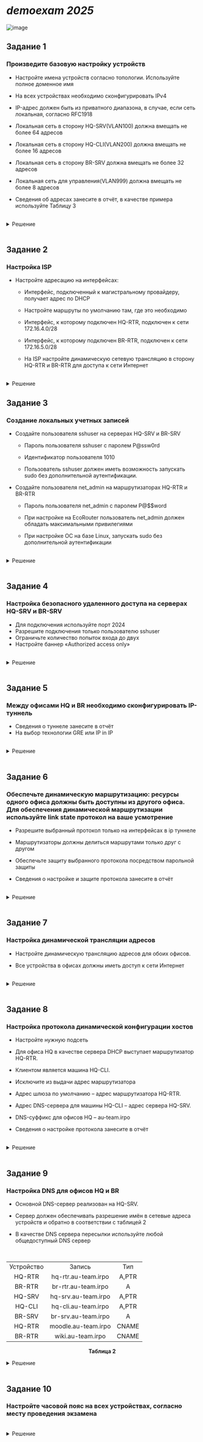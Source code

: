 # *demoexam 2025*
![image](https://github.com/Demomen-saveTF2/SA1-22demo2025/blob/main/topology.png)
## Задание 1

### Произведите базовую настройку устройств

- Настройте имена устройств согласно топологии. Используйте полное доменное имя

- На всех устройствах необходимо сконфигурировать IPv4

- IP-адрес должен быть из приватного диапазона, в случае, если сеть локальная, согласно RFC1918

- Локальная сеть в сторону HQ-SRV(VLAN100) должна вмещать не более 64 адресов

- Локальная сеть в сторону HQ-CLI(VLAN200) должна вмещать не более 16 адресов

- Локальная сеть в сторону BR-SRV должна вмещать не более 32 адресов

- Локальная сеть для управления(VLAN999) должна вмещать не более 8 адресов

- Сведения об адресах занесите в отчёт, в качестве примера используйте Таблицу 3

<br/>

<details>
<summary>Решение</summary>
<br/>

**Полное доменное имя можно посмотреть в таблице для [Задания 9](https://github.com/Demomen-saveTF2/SA1-22demo2025/blob/main/README.md#%D0%B7%D0%B0%D0%B4%D0%B0%D0%BD%D0%B8%D0%B5-9)**

<br/>

#### Настройка имен устройств на ALT Linux
```yml
hostnamectl set-hostname <полное_доменное_имя>; exec bash
```
> `exec bash` - обновление оболочки, то есть имя настраивается без необходимости в перезагрузке устройства

<br/>

#### Настройка имен устройств на EcoRouter

Переходим в режим конфигурации и прописываем следующее:
```yml
en
conf
hostname <полное_доменное_имя>
end
wr mem
```

<br/>

> При расчете подсетей не забывайте считать количество узлов по формуле n-2 (где n - количество адресов). Если сеть должна вмещать не более 64 адресов, это значит что в сети может быть 62 устройства (один адрес уходит на подсеть, а другой широковещательный). Если считаете при помощи онлайн калькулятора вводите не 64, а 62, 32 &mdash; 30, 16 &mdash; 14, 8 &mdash; 6 

![image](https://github.com/Demomen-saveTF2/SA1-22demo2025/blob/main/маски_подсети.jpg)

<p align="center"><strong>Таблица подсетей</strong></p>
<table align="center">
  <tr>
    <td align="center">Сеть</td>
    <td align="center">Адрес подсети</td>
    <td align="center">Пул-адресов</td>
  </tr>
  <tr>
    <td align="center">SRV-Net (VLAN 100)</td>
    <td align="center">192.168.100.0/26</td>
    <td align="center">192.168.100.1 - 192.168.100.62</td>
  </tr>
  <tr>
    <td align="center">CLI-Net (VLAN 200)</td>
    <td align="center">192.168.200.0/28</td>
    <td align="center">192.168.200.1 - 192.168.200.14</td>
  </tr>
  <tr>
    <td align="center">BR-Net</td>
    <td align="center">192.168.0.0/27</td>
    <td align="center">192.168.0.1 - 192.168.0.30</td>
  </tr>
  <tr>
    <td align="center">MGMT (VLAN 999)</td>
    <td align="center">192.168.99.0/29</td>
    <td align="center">192.168.99.1 - 192.168.99.6</td>
  </tr>
  <tr>
    <td align="center">ISP-HQ</td>
    <td align="center">172.16.4.0/28</td>
    <td align="center">172.16.4.1 - 172.16.4.14</td>
  </tr>
  <tr>
    <td align="center">ISP-BR</td>
    <td align="center">172.16.5.0/28</td>
    <td align="center">172.16.5.1 - 172.16.5.14</td>
  </tr>
</table>


> При создании интерфейсов на EcoRouter, называйте их соседними устройствами, так вам будет легче определить, что это за интерфейс
<br/>
<p align="center"><strong>Таблица адресации</strong></p>
<table align="center">
  <tr>
    <td align="center">Имя устройства</td>
    <td align="center">Интерфейс</td>
    <td align="center">IPv4/IPv6</td>
    <td align="center" >Маска/Префикс</td>
    <td align="center">Шлюз</td>
  </tr>
  <tr>
    <td align="center" rowspan="3">ISP</td>
    <td align="center">ens18</td>
    <td align="center">10.12.28.5 (DHCP)</td>
    <td align="center">/24</td>
    <td align="center">10.12.28.254</td>
  </tr>
  <tr>
    <td align="center">ens19</td>
    <td align="center">172.16.5.1</td>
    <td align="center">/28</td>
    <td align="center"></td>
  </tr>
  <tr>
    <td align="center">ens20</td>
    <td align="center">172.16.4.1</td>
    <td align="center">/28</td>
    <td align="center"></td>
  </tr>
  <tr>
    <td align="center" rowspan="4">HQ-RTR</td>
    <td align="center">HQ-RTR-ISP</td>
    <td align="center">172.16.4.2</td>
    <td align="center">/28</td>
    <td align="center">172.16.4.1</td>
  </tr>
  <tr>
    <td align="center">HQ-RTR-SRV</td>
    <td align="center">192.168.100.1</td>
    <td align="center">/26</td>
    <td align="center"></td>
  </tr>
  <tr>
    <td align="center">HQ-RTR-CLI</td>
    <td align="center">192.168.200.1</td>
    <td align="center">/28</td>
    <td align="center"></td>
  </tr>
  <tr>
    <td align="center">MGMT-VLAN</td>
    <td align="center">192.168.99.1</td>
    <td align="center">/28</td>
    <td align="center"></td>
  </tr>
  <tr>
    <td align="center" rowspan="2">BR-RTR</td>
    <td align="center">BR-RTR-ISP</td>
    <td align="center">172.16.5.2</td>
    <td align="center">/28</td>
    <td align="center">172.16.5.1</td>
  </tr>
  <tr>
    <td align="center">BR-RTR-SRV</td>
    <td align="center">192.168.0.1</td>
    <td align="center">/27</td>
    <td align="center"></td>
  </tr>
  <tr>
    <td align="center">HQ-SRV</td>
    <td align="center">ens33</td>
    <td align="center">192.168.100.2</td>
    <td align="center">/26</td>
    <td align="center">192.168.100.1</td>
  </tr>
  <tr>
    <td align="center">BR-SRV</td>
    <td align="center">ens33</td>
    <td align="center">192.168.0.2</td>
    <td align="center">/27</td>
    <td align="center">192.168.0.1</td>
  </tr>
  <tr>
    <td align="center">HQ-CLI</td>
    <td align="center">ens33</td>
    <td align="center">192.168.200.2</td>
    <td align="center">/28</td>
    <td align="center">192.168.200.1</td>
  </tr>
</table>


> Адресация для **ISP** взята из следующего задания

<br/>

#### Наcтройка IP-адресации на **HQ-SRV**, **BR-SRV**, **HQ-CLI** (настройка IP-адресации на **ISP** проводится в [следующем задании]())

Приводим файлы **`options`**, **`ipv4address`**, **`ipv4route`** в директории **`/etc/net/ifaces/<имя интерфейса>/`** к следующему виду (в примере **HQ-SRV**):
```yml
DISABLED=no
TYPE=eth
BOOTPROTO=static
CONFIG_IPV4=yes
```

```yml
echo "BOOTPROTO=static" > /etc/net/ifaces/ens33/options
echo "TYPE=eth" >> /etc/net/ifaces/ens33/options
echo "CONFIG_WIRELESS=no" >> /etc/net/ifaces/ens33/options
echo "SYSTEMD_BOOTPROTO=static" >> /etc/net/ifaces/ens33/options
echo "CONFIG_IPV4=yes" >> /etc/net/ifaces/ens33/options
echo "DISABLED=no" >> /etc/net/ifaces/ens33/options
echo "NM_CONTROLLED=no" >> /etc/net/ifaces/ens33/options
echo "SYSTEMD_CONTROLLED=no" >> /etc/net/ifaces/ens33/options
```
> **`options`**


```yml
192.168.100.62/26
```

```yml
echo "<ip-адрес/маска>" > /etc/net/ifaces/ens33/ipv4address
```
> **`ipv4address`**


```yml
default via 192.168.100.1
```

```yml
echo "default via <адрес шлюза>" > /etc/net/ifaces/ens33/ipv4route
```
> **`ipv4route`**

<br/>

#### Настройка IP-адресации на EcoRouter

**Адресация на HQ-RTR (с разделением на VLAN)**
```yml
en
conf
int HQ-RTR-ISP
ip address 172.16.4.2/28
port te0
service-inst 0
enc untagged
conn ip int HQ-RTR-ISP
exit

int HQ-RTR-SRV
ip address 192.168.100.1/26
port te1
service-inst 100
enc dot1q 100
rewrite pop 1
conn ip int HQ-RTR-SRV
exit

int HQ-RTR-CLI
ip address 192.168.200.1/28
port te1
service-inst 200
enc dot1q 200
rewrite pop 1
conn ip int HQ-RTR-CLI
exit

int VLAN999
ip address 192.168.99.1/29
port te1
service-inst 999
enc dot1q 999
rewrite pop 1
conn ip int VLAN999
end
wr mem
```
<br/>

**Адресация на BR-RTR (без разделения на VLAN)**
```yml
en
conf
int BR-RTR-ISP
ip address 172.16.5.2/28
port te0
service-inst 0
enc untagged
conn ip int BR-RTR-ISP
exit

int BR-RTR-SRV
ip address 192.168.0.1/27
port te1
service-inst 0
enc untagged
conn ip int  BR-RTR-SRV
end
wr mem
```
<br/>

#### Добавление маршрута по умолчанию в EcoRouter
Заходим в конфиг и прописываем следующее:
```yml
ip route 0.0.0.0 0.0.0.0 *адрес шлюза*
```
HQ-RTR
```yml
ip route 0.0.0.0 0.0.0.0 172.16.4.1
```

BR-RTR
```yml
ip route 0.0.0.0 0.0.0.0 172.16.5.1
```
</details>

<br/>

## Задание 2

### Настройка ISP

- Настройте адресацию на интерфейсах:

  - Интерфейс, подключенный к магистральному провайдеру, получает адрес по DHCP

  - Настройте маршруты по умолчанию там, где это необходимо

  - Интерфейс, к которому подключен HQ-RTR, подключен к сети 172.16.4.0/28

  - Интерфейс, к которому подключен BR-RTR, подключен к сети 172.16.5.0/28

  - На ISP настройте динамическую сетевую трансляцию в сторону HQ-RTR и BR-RTR для доступа к сети Интернет

<br/>

<details>
<summary>Решение</summary>
<br/>

#### Настройка внешнего интерфейса, IP-адрес получает по DHCP

Файл **`options`** (в директории интерфейса) приводим к следующему виду:
```yml
echo "BOOTPROTO=dhcp" > /etc/net/ifaces/ens18/options
echo "TYPE=eth" >> /etc/net/ifaces/ens18/options
echo "DISABLED=no" >> /etc/net/ifaces/ens18/options
echo "CONFIG_IPV4=yes" >> /etc/net/ifaces/ens18/options
systemctl restart network
```
<br/>

#### Настройка интерфейсов, смотрящих в сторону HQ-RTR и BR-RTR происходит в [Задании 1]()
```yml
mkdir /etc/net/ifaces/ens19
echo "172.16.4.1/28" > /etc/net/ifaces/ens19/ipv4address
echo "BOOTPROTO=static" > /etc/net/ifaces/ens19/options
echo "TYPE=eth" >> /etc/net/ifaces/ens19/options
echo "DISABLED=no" >> /etc/net/ifaces/ens19/options
echo "CONFIG_IPV4=yes" >> /etc/net/ifaces/ens19/options
mkdir /etc/net/ifaces/ens20
echo "172.16.5.1/28" > /etc/net/ifaces/ens20/ipv4address
echo "BOOTPROTO=static" > /etc/net/ifaces/ens20/options
echo "TYPE=eth" >> /etc/net/ifaces/ens20/options
echo "DISABLED=no" >> /etc/net/ifaces/ens20/options
echo "CONFIG_IPV4=yes" >> /etc/net/ifaces/ens20/options
systemctl restart network
```
<br/>


##### Включение маршрутизации и настройка NAT на ISP

Скачиваем iptables, добавляем правила **`iptables`** на ISP, сохраняем их и включаем в автозагрузку. Перезагружаем:
> -o ens33 &mdash; указываем **выходной** интерфейс
```yml
apt-get update
apt-get install iptables -y
systemctl enable --now iptables
iptables -t nat -A POSTROUTING -o ens18 -j MASQUERADE -s 172.16.4.0/28
iptables -t nat -A POSTROUTING -o ens18 -j MASQUERADE -s 172.16.5.0/28
iptables-save -f /etc/sysconfig/iptables
```
#### Включение маршрутизации
В файле **`/etc/net/sysctl.conf`**изменяем строку (0 меняем на 1):
```yml
mcedit /etc/net/sysctl.conf
```
```yml
net.ipv4.ip_forward = 1
```
Перезагружаем iptables:
```yml
systemctl restart iptables
sysctl -p /etc/net/sysctl.conf
```
<br/>
</details>

## Задание 3

### Создание локальных учетных записей

- Создайте пользователя sshuser на серверах HQ-SRV и BR-SRV

  - Пароль пользователя sshuser с паролем P@ssw0rd

  - Идентификатор пользователя 1010

  - Пользователь sshuser должен иметь возможность запускать sudo без дополнительной аутентификации.

- Создайте пользователя net_admin на маршрутизаторах HQ-RTR и BR-RTR

  - Пароль пользователя net_admin с паролем P@$$word

  - При настройке на EcoRouter пользователь net_admin должен обладать максимальными привилегиями

  - При настройке ОС на базе Linux, запускать sudo без дополнительной аутентификации

<br/>

<details>
<summary>Решение</summary>
<br/>

#### Создание пользователя sshuser на HQ-SRV и BR-SRV

Создаем пользователя с идентификатором 1010 (-u) и принадлежностью к группе wheel (-G), добавляем право в файл **`/etc/sudoers`** и задаем ему пароль:
```yml
useradd -u 1010 -G wheel sshuser
echo "sshuser ALL=(ALL) NOPASSWD: ALL" >> /etc/sudoers
passwd sshuser
```

<br/>

#### Создание пользователя net_admin на HQ-RTR и BR-RTR

Создаем пользователя и задаем ему роль:
```yml
conf
username net_admin
password P@$$word
role admin
end
wr mem
```

</details>

<br/>

## Задание 4

### Настройка безопасного удаленного доступа на серверах HQ-SRV и BR-SRV

- Для подключения используйте порт 2024
- Разрешите подключения только пользователю sshuser
- Ограничьте количество попыток входа до двух
- Настройте баннер «Authorized access only»

<br/>

<details>
<summary>Решение</summary>
<br/>

С помощью echo перенаправляем строки в файл **`/etc/openssh/sshd_config`** и создаем файл **`bannermotd`**. Перезагружаем демон sshd:
```yml
echo "Port 2024" >> /etc/openssh/sshd_config
echo "MaxAuthTries 2" >> /etc/openssh/sshd_config
echo "PasswordAuthentication yes" >> /etc/openssh/sshd_config
echo "AllowUsers    sshuser" >> /etc/openssh/sshd_config
echo "Banner /etc/openssh/bannermotd" >> /etc/openssh/sshd_config
echo "Authorized access only" > /etc/openssh/bannermotd
systemctl restart sshd
```
> В параметре **AllowUsers** вместо **`Tab`** используется 4 пробела.

</details>

<br/>

## Задание 5

### Между офисами HQ и BR необходимо сконфигурировать IP-туннель

- Сведения о туннеле занесите в отчёт
- На выбор технологии GRE или IP in IP

<br/>

<details>
<summary>Решение</summary>
<br/>

<p align="center"><strong>Таблица туннеля GRE</strong></p>
<table align="center">
  <tr>
    <td align="center">Технология</td>
    <td align="center">Устройство</td>
    <td align="center">Интерфейс</td>
    <td align="center">IPv4/IPv6</td>
    <td align="center" >Маска/Префикс</td>
  </tr>
  <tr>
    <td align="center" rowspan="2">GRE</td>
    <td align="center">HQ-RTR</td>
    <td align="center">tunnel.0</td>
    <td align="center">172.16.0.1</td>
    <td align="center">/30</td>
  </tr>
  <tr>
    <td align="center">BR-RTR</td>
    <td align="center">tunnel.0</td>
    <td align="center">172.16.0.2</td>
    <td align="center">/30</td>
  </tr>
</table>

<br/>

#### Создание туннеля на HQ-RTR

Создаем интерфейс **GRE**-туннеля на **HQ-RTR**, назначаем ему IP-адрес и выставляем mtu. Генерируем туннель:
```yml
conf
int tunnel.0
ip address 172.16.0.1/30
ip mtu 1400
ip tunnel 172.16.4.2 172.16.5.2 mode gre
end
wr mem
```

#### Создание туннеля на BR-RTR

Создаем интерфейс **GRE**-туннеля на **BR-RTR**, назначаем ему IP-адрес и выставляем mtu. Генерируем туннель:
```yml
conf
int tunnel.0
ip address 172.16.0.2/30
ip mtu 1400
ip tunnel 172.16.5.2 172.16.4.2 mode gre
end
wr mem
```
> При создании туннеля сначала прописывается интерфейс для туннеля самого устройства.

</details>

<br/>

## Задание 6

### Обеспечьте динамическую маршрутизацию: ресурсы одного офиса должны быть доступны из другого офиса. Для обеспечения динамической маршрутизации используйте link state протокол на ваше усмотрение

- Разрешите выбранный протокол только на интерфейсах в ip туннеле

- Маршрутизаторы должны делиться маршрутами только друг с другом

- Обеспечьте защиту выбранного протокола посредством парольной защиты

- Сведения о настройке и защите протокола занесите в отчёт

<br/>

<details>
<summary>Решение</summary>
<br/>

<p align="center"><strong>Таблица динамической маршрутизации OSPF</strong></p>
<table align="center">
  <tr>
    <td align="center">Устройство</td>
    <td align="center">Router ID</td>
    <td align="center">OSPF Neighbour</td>
    <td align="center">Сети</td>
  </tr>
  <tr>
    <td align="center">HQ-RTR</td>
    <td align="center">1.1.1.1</td>
    <td align="center">2.2.2.2</td>
    <td align="center">172.16.0.0/30, 192.168.100.0/26, 192.168.200.0/28</td>
  </tr>
  <tr>
    <td align="center">BR-RTR</td>
    <td align="center">2.2.2.2</td>
    <td align="center">1.1.1.1</td>
    <td align="center">172.16.0.0/30, 192.168.0.0/27</td>
  </tr>
</table>

<br/>

#### Настройка OSPF на HQ-RTR

Создаем процесс **OSPF**, указываем **идентификатор маршрутизатора**, объявляем сети и указываем **пассивные** интерфейсы:
```yml
conf
router ospf 1
router-id 1.1.1.1
network 172.16.0.0/30 area 0
network 192.168.100.0/26 area 0
network 192.168.200.0/28 area 0
passive-interface default
no passive-interface tunnel.0
end
wr mem
```

<br/>

#### Настройка OSPF на BR-RTR
Маршрутизация OSPF на BR-RTR настраивается аналогично, после нее можно произвести проверку OSPF-соседей:
```yml
conf
router ospf 2
router-id 2.2.2.2
network 172.16.0.0/30 area 0
network 192.168.0.0/27 area 0
passive-interface default
no passive-interface tunnel.0
end
wr mem
sh ip ospf neighbor
```

</details>

<br/>

## Задание 7

### Настройка динамической трансляции адресов

- Настройте динамическую трансляцию адресов для обоих офисов.

- Все устройства в офисах должны иметь доступ к сети Интернет

<br/>

<details>
<summary>Решение</summary>
<br/>



#### Настройка NAT на HQ-RTR

Указываем **внутренние** и **внешние** интерфейсы, создаем пул и **правило** трансляции адресов, указывая внешний интерфейс:
```yml
conf
int HQ-RTR-ISP
ip nat outside
int HQ-RTR-CLI
ip nat inside
int HQ-RTR-SRV
ip nat inside
exit
ip nat pool HQ 192.168.100.1-192.168.100.62,192.168.200.1-192.168.200.14
ip nat source dynamic inside-to-outside pool HQ overload interface HQ-RTR-ISP
end
wr mem
```

<br/>

#### Настройка NAT на BR-RTR

Конфигурация:
```yml
conf
int BR-RTR-ISP
ip nat outside
int BR-RTR-SRV
ip nat inside
exit
ip nat pool BR 192.168.0.1-192.168.0.30
ip nat source dynamic inside-to-outside pool BR overload interface BR-RTR-ISP
end
wr mem
```

</details>

<br/>

## Задание 8

### Настройка протокола динамической конфигурации хостов

- Настройте нужную подсеть

- Для офиса HQ в качестве сервера DHCP выступает маршрутизатор HQ-RTR.

- Клиентом является машина HQ-CLI.

- Исключите из выдачи адрес маршрутизатора

- Адрес шлюза по умолчанию – адрес маршрутизатора HQ-RTR.

- Адрес DNS-сервера для машины HQ-CLI – адрес сервера HQ-SRV.

- DNS-суффикс для офисов HQ – au-team.irpo

- Сведения о настройке протокола занесите в отчёт

<br/>

<details>
<summary>Решение</summary>
<br/>

Создаем **пул** для **DHCP-сервера**, настраиваем и привязываем к интерфейсу:
```yml
conf
ip pool HQ-CLI 192.168.200.1-192.168.200.62
dhcp-server 1
pool HQ-CLI 1
mask 26
gateway 192.168.200.1
dns 192.168.100.2
domain-name au-team.irpo
exit
interface HQ-RTR-CLI
dhcp-server 1
end
wr mem
```
> **`pool HQ-CLI 1`** - привязка **пула**

> **`mask 26`** - указание **маски** для выдаваемых адресов из пула

> **`gateway 192.168.200.1`** - указание **шлюза по умолчанию** для клиентов

> **`dns 192.168.100.2`** - указание **DNS-сервера** для клиентов

> **`domain-name au-team.irpo`** - указание **DNS-суффикса** для офиса **HQ**

</details>

<br/>

## Задание 9

### Настройка DNS для офисов HQ и BR

- Основной DNS-сервер реализован на HQ-SRV.

- Сервер должен обеспечивать разрешение имён в сетевые адреса устройств и обратно в соответствии с таблицей 2

- В качестве DNS сервера пересылки используйте любой общедоступный DNS сервер

<br/>

<table align="center">
  <tr>
    <td align="center">Устройство</td>
    <td align="center">Запись</td>
    <td align="center">Тип</td>
  </tr>
  <tr>
    <td align="center">HQ-RTR</td>
    <td align="center">hq-rtr.au-team.irpo</td>
    <td align="center">A,PTR</td>
  </tr>
  <tr>
    <td align="center">BR-RTR</td>
    <td align="center">br-rtr.au-team.irpo</td>
    <td align="center">A</td>
  </tr>
  <tr>
    <td align="center">HQ-SRV</td>
    <td align="center">hq-srv.au-team.irpo</td>
    <td align="center">A,PTR</td>
  </tr>
  <tr>
    <td align="center">HQ-CLI</td>
    <td align="center">hq-cli.au-team.irpo</td>
    <td align="center">A,PTR</td>
  </tr>
  <tr>
    <td align="center">BR-SRV</td>
    <td align="center">br-srv.au-team.irpo</td>
    <td align="center">A</td>
  </tr>
  <tr>
    <td align="center">HQ-RTR</td>
    <td align="center">moodle.au-team.irpo</td>
    <td align="center">CNAME</td>
  </tr>
  <tr>
    <td align="center">BR-RTR</td>
    <td align="center">wiki.au-team.irpo</td>
    <td align="center">CNAME</td>
  </tr>
</table>

<p align="center"><strong>Таблица 2</strong></p>

<details>
<summary>Решение</summary>
<br/>

#### Настройка конфигурации bind

Временно выставляем dns для HQ-SRV (потом удаляем!), устанавливаем необходимые пакеты:
```yml
echo "nameserver 8.8.8.8" > /etc/net/ifaces/ens18/resolv.conf
systemctl restart network
apt-get update
apt-get install -y nano
apt-get install -y bind bind-utils
```

**Настраиваем файл `/etc/bind/options.conf` на HQ-SRV**
```bash
listen-on {127.0.0.1; any; };
listen-on-v6 { ::1; };

forwarders { 8.8.8.8; };

allow-query { any; };

allow-query-cache { localnets; };

allow-recursion { any; };
```

**Редактируем файл `etc/net/ifaces/ens18/resolv.conf` на HQ-SRV**
```yml
echo "domain au-team.irpo" > /etc/net/ifaces/ens18/resolv.conf
echo "nameserver 127.0.0.1" >> /etc/net/ifaces/ens18/resolv.conf
systemctl restart network
```
<br/>

**Прописываем зоны, в файле `/etc/bind/local.conf`**
```yml
zone "au-team.irpo" {
  type master;
  file "au-team.irpo";
};

zone "168.192.in-addr.arpa" {
  type master;
  file "168.192.in-addr.arpa";
};
```


**Копируем файл `cp -r /etc/bind/zone/localdomain /etc/bind/zone/au-team.irpo` и редактируем прямую зону**
```bash
$TTL	1D
@  IN	SOA	au-team.irpo. root.au-team.irpo. (
				2025020600	; serial
				12H		; refresh
				1H		; retry
				1W		; expire
				1H		; ncache
			)
		IN	NS	hq-srv.
hq-srv	IN	A	192.168.100.2
hq-rtr	IN	A	192.168.100.1
hq-rtr	IN	A	192.168.200.1
hq-rtr	IN	A	192.168.99.1
br-rtr	IN	A	192.168.0.1
hq-cli	IN	A	192.168.200.2
br-rtr	IN	A	192.168.0.2
moodle	IN	CNAME	hq-rtr
wiki	IN	CNAME	hq-rtr
```
**Копируем файл `cp -r /etc/bind/zone/127.in-addr.arpa  /etc/bind/zone/168.192.in-addr.arpa` и редактируем обратную зону**
```bash
$TTL	1D
@	IN	SOA	au-team.irpo. root.au-team.irpo. (
				2025020600	; serial
				12H		; refresh
				1H		; retry
				1W		; expire
				1H		; ncache
			)
		IN	NS	hq-srv.
		IN	NS	hq-srv.au-team.irpo.
1.0	IN	PTR	br-rtr.au-team.irpo.
2.0	IN	PTR	br-srv.au-team.irpo.
1.100	IN	PTR	hq-rtr.au-team.irpo.
1.200	IN	PTR	hq-rtr.au-team.irpo.
1.99	IN	PTR	hq-rtr.au-team.irpo.
2.100	IN	PTR	hq-srv.au-team.irpo.
2.200	IN	PTR	hq-cli.au-team.irpo.
1.100	IN	PTR	moodle.au-team.irpo.
1.100	IN	PTR	wiki.au-team.irpo.
```

**Задаем пользователя и права доступа на файлы**
```yml
systemctl enable --now bind
cd /etc/bind/zone
chown named:named au-team.irpo
chown named:named 168.192.in-addr.arpa
chmod 755 au-team.irpo
chmod 755 168.192.in-addr.arpa
```
- *Конфигурируем ключи доступа*
```yml
cd /etc/bind/zone
rndc-confgen > /etc/rndckey
```
**Не забываем все сохранить:**
```yml
systemctl restart network
systemctl restart bind
```

**Проверка осуществляется с помощью команды:**
```yml
nslookup moodle
```
или 
```yml
ping moodle
```

</details>

<br/>

## Задание 10

### Настройте часовой пояс на всех устройствах, согласно месту проведения экзамена

<br/>

<details>
<summary>Решение</summary>
<br/>

#### Настройка часового пояса на Alt Linux

Меняем часовой пояс и проверяем его:
```yml
timedatectl set-timezone Asia/Yekaterinburg
timedatectl status
```

<br/>

#### Настройка часового пояса на EcoRouter

Прописываем команды для установки времени и проверки:
```yml
conf
ntp timezone utc+5
do show ntp timezone
end
wr mem
```

</details>

<br/>
